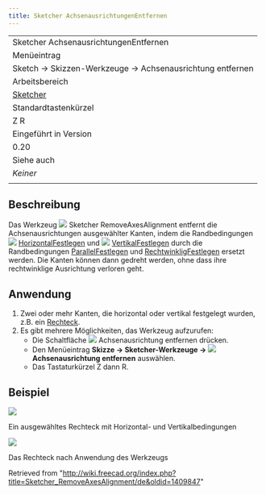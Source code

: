 ```yaml
---
title: Sketcher AchsenausrichtungenEntfernen
---
```


|                                                            |
| ---------------------------------------------------------- |
| Sketcher AchsenausrichtungenEntfernen                      |
| Menüeintrag                                                |
| Sketch → Skizzen-Werkzeuge → Achsenausrichtung entfernen   |
| Arbeitsbereich                                             |
| [Sketcher](/Sketcher_Workbench/de "Sketcher Workbench/de") |
| Standardtastenkürzel                                       |
| Z R                                                        |
| Eingeführt in Version                                      |
| 0.20                                                       |
| Siehe auch                                                 |
| _Keiner_                                                   |
|                                                            |

## Beschreibung

Das Werkzeug ![](/images/Sketcher_RemoveAxesAlignment.svg) Sketcher RemoveAxesAlignment entfernt die Achsenausrichtungen ausgewählter Kanten, indem die Randbedingungen ![](/images/Sketcher_ConstrainHorizontal.svg) [HorizontalFestlegen](/Sketcher_ConstrainHorizontal/de "Sketcher ConstrainHorizontal/de") und ![](/images/Sketcher_ConstrainVertical.svg) [VertikalFestlegen](/Sketcher_ConstrainVertical/de "Sketcher ConstrainVertical/de") durch die Randbedingungen [ParallelFestlegen](/Sketcher_ConstrainParallel/de "Sketcher ConstrainParallel/de") und [RechtwinkligFestlegen](/Sketcher_ConstrainPerpendicular/de "Sketcher ConstrainPerpendicular/de") ersetzt werden.
Die Kanten können dann gedreht werden, ohne dass ihre rechtwinklige Ausrichtung verloren geht.

## Anwendung

1. Zwei oder mehr Kanten, die horizontal oder vertikal festgelegt wurden, z.B. ein [Rechteck](/Sketcher_CreateRectangle/de "Sketcher CreateRectangle/de").
2. Es gibt mehrere Möglichkeiten, das Werkzeug aufzurufen:
   - Die Schaltfläche ![](/images/Sketcher_RemoveAxesAlignment.svg) Achsenausrichtung entfernen drücken.
   - Den Menüeintrag **Skizze → Sketcher-Werkzeuge → ![](/images/Sketcher_RemoveAxesAlignment.svg) Achsenausrichtung entfernen** auswählen.
   - Das Tastaturkürzel Z dann R.

## Beispiel

![](/images/SketcherRemoveAxesAlignmentStart.png)

Ein ausgewähltes Rechteck mit Horizontal- und Vertikalbedingungen

![](/images/SketcherRemoveAxesAlignmentResult.png)

Das Rechteck nach Anwendung des Werkzeugs

Retrieved from "<http://wiki.freecad.org/index.php?title=Sketcher_RemoveAxesAlignment/de&oldid=1409847>"
